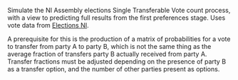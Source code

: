Simulate the NI Assembly elections Single Transferable Vote count process, with a view to predicting full results from the first preferences stage. Uses vote data from [Elections NI](http://electionsni.org.s3-website-eu-west-1.amazonaws.com).

A prerequisite for this is the production of a matrix of probabilities for a vote to transfer from party A to party B, which is not the same thing as the average fraction of transfers party B actually received from party A. Transfer fractions must be adjusted depending on the presence of party B as a transfer option, and the number of other parties present as options.

